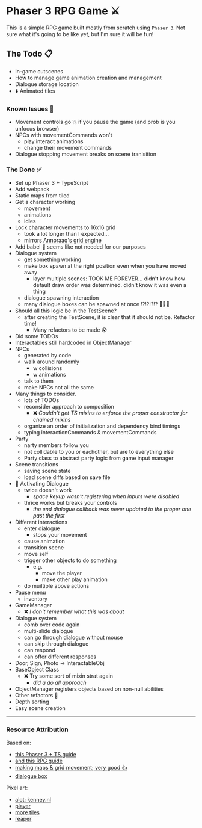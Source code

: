 # Phaser 3 RPG Game ⚔️

This is a simple RPG game built mostly from scratch using `Phaser 3`. Not sure what it's going to be like yet, but I'm sure it will be fun!

## The Todo 📋

- In-game cutscenes
- How to manage game animation creation and management
- Dialogue storage location
- ⬇️ Animated tiles

### Known Issues 🐞

- Movement controls go 💥 if you pause the game (and prob is you unfocus browser)
- NPCs with movementCommands won't
  - play interact animations
  - change their movement commands
- Dialogue stopping movement breaks on scene tranisition

### The Done ✅

- Set up Phaser 3 + TypeScript
- Add webpack
- Static maps from tiled
- Get a character working
  - movement
  - animations
  - idles
- Lock character movements to 16x16 grid
  - took a lot longer than I expected...
  - mirrors [Annoraaq's grid engine](https://github.com/Annoraaq/grid-engine)
- Add babel 🤷 seems like not needed for our purposes
- Dialogue system
  - get something working
  - make box spawn at the right position even when you have moved away
    - layer multiple scenes: TOOK ME FOREVER... didn't know how default draw order was determined. didn't know it was even a thing
  - dialogue spawning interaction 
  - many dialogue boxes can be spawned at once !?!?!?!? 🤯🤯🤯
- Should all this logic be in the TestScene?
  - after creating the TestScene, it is clear that it should not be. Refactor time!
    - Many refactors to be made 😰
- Did some TODOs
- Interactables still hardcoded in ObjectManager
- NPCs
  - generated by code
  - walk around randomly
    - w collisions
    - w animations
  - talk to them
  - make NPCs not all the same
- Many things to consider.
  - lots of TODOs
  - reconsider approach to composition
    - ❌ *Couldn't get TS mixins to enforce the proper constructor for chained mixins*
  - organize an order of initialization and dependency bind timings
  - typing interactionCommands & movementCommands
- Party
  - narty members follow you
  - not collidable to you or eachother, but are to everything else
  - Party class to abstract party logic from game input manager
- Scene transitions
  - saving scene state
  - load scene diffs based on save file
- 🦗 Activating Dialogue
  - twice doesn't work
    - *space keyup wasn't registering when inputs were disabled*
  - thrice works but breaks your controls
    - *the end dialogue callback was never updated to the proper one past the first*
- Different interactions
  - enter dialogue
    - stops your movement
  - cause animation
  - transition scene
  - move self
  - trigger other objects to do something
    - e.g.
      - move the player
      - make other play animation
  - do muiltiple above actions
- Pause menu
  - inventory
- GameManager
  - ❌ *I don't remember what this was about*
- Dialogue system
  - comb over code again
  - multi-slide dialogue
  - can go through dialogue without mouse
  - can skip through dialogue
  - can respond
  - can offer different responses
- Door, Sign, Photo -> InteractableObj
- BaseObject Class
  - ❌ Try some sort of mixin strat again
    - *did a do all approach*
- ObjectManager registers objects based on non-null abilities
- Other refactors 🤭
- Depth sorting
- Easy scene creation

---

### Resource Attribution

Based on:
- [this Phaser 3 + TS guide](https://spin.atomicobject.com/2019/07/13/phaser-3-typescript-tutorial/)
- [and this RPG guide](https://gamedevacademy.org/how-to-create-a-turn-based-rpg-game-in-phaser-3-part-1/)
- [making maps & grid movement; very good 👍](https://medium.com/swlh/grid-based-movement-in-a-top-down-2d-rpg-with-phaser-3-e3a3486eb2fd)
- [dialogue box](https://gamedevacademy.org/create-a-dialog-modal-plugin-in-phaser-3-part-1/)

Pixel art:
- [alot: kenney.nl](https://kenney.nl/assets)
- [player](https://opengameart.org/content/tiny-characters-set)
- [more tiles](https://opengameart.org/content/zelda-like-tilesets-and-sprites)
- [reaper](http://finalbossblues.com/timefantasy/freebies/grim-reaper-sprites/)
